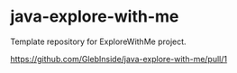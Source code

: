 # java-explore-with-me
Template repository for ExploreWithMe project.

https://github.com/GlebInside/java-explore-with-me/pull/1

